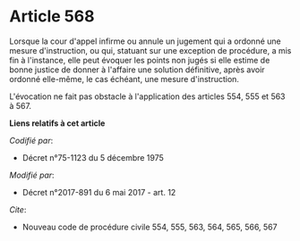 # Article 568

Lorsque la cour d'appel infirme ou annule un jugement qui a ordonné une mesure d'instruction, ou qui, statuant sur une
exception de procédure, a mis fin à l'instance, elle peut évoquer les points non jugés si elle estime de bonne justice de
donner à l'affaire une solution définitive, après avoir ordonné elle-même, le cas échéant, une mesure d'instruction.

L'évocation ne fait pas obstacle à l'application des articles 554, 555 et 563 à 567.

**Liens relatifs à cet article**

_Codifié par_:

  - Décret n°75-1123 du 5 décembre 1975

_Modifié par_:

  - Décret n°2017-891 du 6 mai 2017 - art. 12

_Cite_:

  - Nouveau code de procédure civile 554, 555, 563, 564, 565, 566, 567
